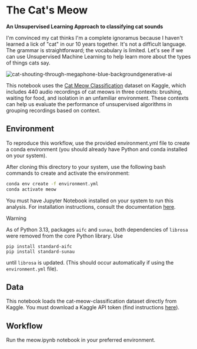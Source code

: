 # The Cat's Meow
**An Unsupervised Learning Approach to classifying cat sounds**

I'm convinced my cat thinks I'm a complete ignoramus because I haven't learned a lick of "cat" in our 10 years together. It's not a difficult language. The grammar is straightforward; the vocabulary is limited. Let's see if we can use Unsupervised Machine Learning to help learn more about the types of things cats say. 

![cat-shouting-through-megaphone-blue-backgroundgenerative-ai](https://static.wixstatic.com/media/080994_44699c84709444fdad664c1d431384d0~mv2.jpg/v1/fill/w_815,h_635,al_c,q_85,usm_0.66_1.00_0.01,enc_avif,quality_auto/cat-shouting-through-megaphone-blue-backgroundgenerative-ai%20(1).jpg)

This notebook uses the [Cat Meow Classification](https://www.kaggle.com/datasets/andrewmvd/cat-meow-classification) dataset on Kaggle, which includes 440 audio recordings of cat meows in three contexts: brushing, waiting for food, and isolation in an unfamiliar environment. These contexts can help us evaluate the performance of unsupervised algorithms in grouping recordings based on context.

## Environment
To reproduce this workflow, use the provided environment.yml file to create a conda environment (you should already have Python and conda installed on your system).

After cloning this directory to your system, use the following bash commands to create and activate the environment:

```bash
conda env create -f environment.yml
conda activate meow
```
You must have Jupyter Notebook installed on your system to run this analysis. For installation instructions, consult the documentation [here](https://jupyter.org/).

> [!Warning]
> As of Python 3.13, packages `aifc` and `sunau`, both dependencies of `librosa` were removed from the core Python library. Use 
> ```
> pip install standard-aifc
> pip install standard-sunau
> ```
> until `librosa` is updated. (This should occur automatically if using the `environment.yml` file).

## Data
This notebook loads the cat-meow-classification dataset directly from Kaggle. You must download a Kaggle API token (find instructions [here](https://www.kaggle.com/docs/api#authentication)).

## Workflow
Run the meow.ipynb notebook in your preferred environment.